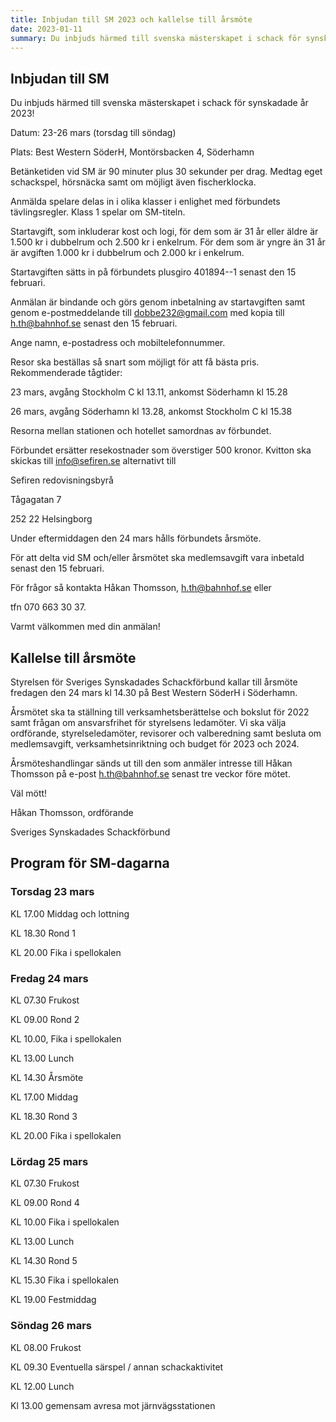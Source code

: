 ```yaml
---
title: Inbjudan till SM 2023 och kallelse till årsmöte
date: 2023-01-11
summary: Du inbjuds härmed till svenska mästerskapet i schack för synskadade, 23-26 mars på Best Western SöderH hotell i Söderhamn!
---
```


## Inbjudan till SM

Du inbjuds härmed till svenska mästerskapet i schack för synskadade år
2023!

Datum: 23-26 mars (torsdag till söndag)

Plats: Best Western SöderH, Montörsbacken 4, Söderhamn

Betänketiden vid SM är 90 minuter plus 30 sekunder per drag. Medtag eget
schackspel, hörsnäcka samt om möjligt även fischerklocka.

Anmälda spelare delas in i olika klasser i enlighet med förbundets
tävlingsregler. Klass 1 spelar om SM-titeln.

Startavgift, som inkluderar kost och logi, för dem som är 31 år eller
äldre är 1.500 kr i dubbelrum och 2.500 kr i enkelrum. För dem som är
yngre än 31 år är avgiften 1.000 kr i dubbelrum och 2.000 kr i enkelrum.

Startavgiften sätts in på förbundets plusgiro 401894--1 senast den 15
februari.

Anmälan är bindande och görs genom inbetalning av startavgiften samt
genom e-postmeddelande till <dobbe232@gmail.com> med kopia till
<h.th@bahnhof.se> senast den 15 februari.

Ange namn, e-postadress och mobiltelefonnummer.

Resor ska beställas så snart som möjligt för att få bästa pris.
Rekommenderade tågtider:

23 mars, avgång Stockholm C kl 13.11, ankomst Söderhamn kl 15.28

26 mars, avgång Söderhamn kl 13.28, ankomst Stockholm C kl 15.38

Resorna mellan stationen och hotellet samordnas av förbundet.

Förbundet ersätter resekostnader som överstiger 500 kronor. Kvitton ska
skickas till <info@sefiren.se> alternativt till

Sefiren redovisningsbyrå

Tågagatan 7

252 22 Helsingborg

Under eftermiddagen den 24 mars hålls förbundets årsmöte.

För att delta vid SM och/eller årsmötet ska medlemsavgift vara inbetald
senast den 15 februari.

För frågor så kontakta Håkan Thomsson, <h.th@bahnhof.se> eller

tfn 070 663 30 37.

Varmt välkommen med din anmälan!

## Kallelse till årsmöte

Styrelsen för Sveriges Synskadades Schackförbund kallar till årsmöte
fredagen den 24 mars kl 14.30 på Best Western SöderH i Söderhamn.

Årsmötet ska ta ställning till verksamhetsberättelse och bokslut för
2022 samt frågan om ansvarsfrihet för styrelsens ledamöter. Vi ska välja
ordförande, styrelseledamöter, revisorer och valberedning samt besluta
om medlemsavgift, verksamhetsinriktning och budget för 2023 och 2024.

Årsmöteshandlingar sänds ut till den som anmäler intresse till Håkan
Thomsson på e-post <h.th@bahnhof.se> senast tre veckor före mötet.

Väl mött!

Håkan Thomsson, ordförande

Sveriges Synskadades Schackförbund

## Program för SM-dagarna

### Torsdag 23 mars

KL 17.00 Middag och lottning

KL 18.30 Rond 1

KL 20.00 Fika i spellokalen

### Fredag 24 mars

KL 07.30 Frukost

KL 09.00 Rond 2

KL 10.00, Fika i spellokalen

KL 13.00 Lunch

KL 14.30 Årsmöte

KL 17.00 Middag

KL 18.30 Rond 3

KL 20.00 Fika i spellokalen

### Lördag 25 mars

KL 07.30 Frukost

KL 09.00 Rond 4

KL 10.00 Fika i spellokalen

KL 13.00 Lunch

KL 14.30 Rond 5

KL 15.30 Fika i spellokalen

KL 19.00 Festmiddag

### Söndag 26 mars

KL 08.00 Frukost

KL 09.30 Eventuella särspel / annan schackaktivitet

KL 12.00 Lunch

Kl 13.00 gemensam avresa mot järnvägsstationen
